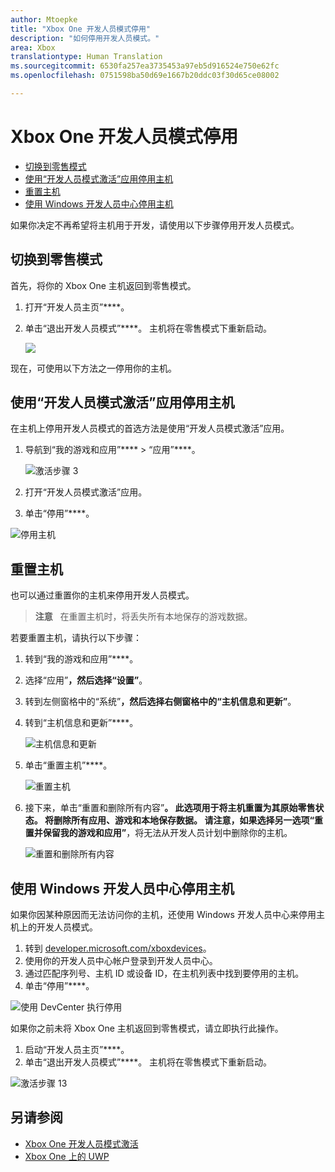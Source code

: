 ```yaml
---
author: Mtoepke
title: "Xbox One 开发人员模式停用"
description: "如何停用开发人员模式。"
area: Xbox
translationtype: Human Translation
ms.sourcegitcommit: 6530fa257ea3735453a97eb5d916524e750e62fc
ms.openlocfilehash: 0751598ba50d69e1667b20ddc03f30d65ce08002

---
```


# Xbox One 开发人员模式停用

* [切换到零售模式](#switch-to-retail-mode)
* [使用“开发人员模式激活”应用停用主机](#deactivate-your-console-using-the-dev-mode-activation-app)  
* [重置主机](#reset-your-console)
* [使用 Windows 开发人员中心停用主机](#deactivate-your-console-using-windows-dev-center)

如果你决定不再希望将主机用于开发，请使用以下步骤停用开发人员模式。

## 切换到零售模式
首先，将你的 Xbox One 主机返回到零售模式。

1. 打开“开发人员主页”****。
2. 单击“退出开发人员模式”****。  主机将在零售模式下重新启动。  

   ![](images/deactivation-leave-dev-mode.png)

现在，可使用以下方法之一停用你的主机。

## 使用“开发人员模式激活”应用停用主机

在主机上停用开发人员模式的首选方法是使用“开发人员模式激活”应用。 

1. 导航到“我的游戏和应用”**** > “应用”****。
  
   ![激活步骤 3](images/activation-step-3.png)    
   
2.  打开“开发人员模式激活”应用。    
3.  单击“停用”****。
  
![停用主机](images/deactivation-app.png)

## 重置主机

也可以通过重置你的主机来停用开发人员模式。  

> **注意** &nbsp;&nbsp;在重置主机时，将丢失所有本地保存的游戏数据。

若要重置主机，请执行以下步骤：

1.  转到“我的游戏和应用”****。  
2.  选择“应用”****，然后选择“设置”****。  
3.  转到左侧窗格中的“系统”****，然后选择右侧窗格中的“主机信息和更新”****。  
4.  转到“主机信息和更新”****。  
   
    ![主机信息和更新](images/deactivation-console-info-updates.png)  
    
5.  单击“重置主机”****。
    
    ![重置主机](images/deactivation-reset-console.png)
    
6.  接下来，单击“重置和删除所有内容”****。 此选项用于将主机重置为其原始零售状态。  将删除所有应用、游戏和本地保存数据。 请注意，如果选择另一选项“重置并保留我的游戏和应用”****，将无法从开发人员计划中删除你的主机。  
   
    ![重置和删除所有内容](images/deactivation-reset-remove.png)

## 使用 Windows 开发人员中心停用主机

如果你因某种原因而无法访问你的主机，还使用 Windows 开发人员中心来停用主机上的开发人员模式。

1. 转到 [developer.microsoft.com/xboxdevices](https://developer.microsoft.com/xboxdevices)。    
2. 使用你的开发人员中心帐户登录到开发人员中心。    
3. 通过匹配序列号、主机 ID 或设备 ID，在主机列表中找到要停用的主机。  
4. 单击“停用”****。  
  
![使用 DevCenter 执行停用](images/deactivation-devcenter.png)

如果你之前未将 Xbox One 主机返回到零售模式，请立即执行此操作。

1. 启动“开发人员主页”****。
2. 单击“退出开发人员模式”****。  主机将在零售模式下重新启动。

![激活步骤 13](images/deactivation-leave-dev-mode.png)

## 另请参阅
- [Xbox One 开发人员模式激活](devkit-activation.md)
- [Xbox One 上的 UWP](index.md)



<!--HONumber=Jun16_HO4-->


